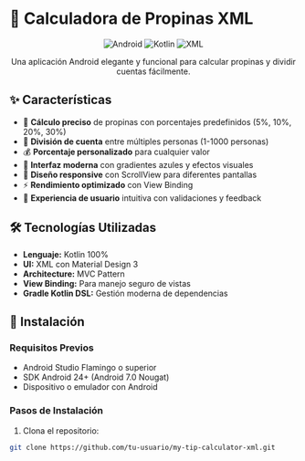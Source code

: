 # 📱 Calculadora de Propinas XML

<div align="center">

![Android](https://img.shields.io/badge/Android-3DDC84?style=for-the-badge&logo=android&logoColor=white)
![Kotlin](https://img.shields.io/badge/Kotlin-0095D5?style=for-the-badge&logo=kotlin&logoColor=white)
![XML](https://img.shields.io/badge/XML-FF6F00?style=for-the-badge&logo=xml&logoColor=white)

Una aplicación Android elegante y funcional para calcular propinas y dividir cuentas fácilmente.

</div>

## ✨ Características

- 🧮 **Cálculo preciso** de propinas con porcentajes predefinidos (5%, 10%, 20%, 30%)
- 👥 **División de cuenta** entre múltiples personas (1-1000 personas)
- 💰 **Porcentaje personalizado** para cualquier valor
- 🎨 **Interfaz moderna** con gradientes azules y efectos visuales
- 📱 **Diseño responsive** con ScrollView para diferentes pantallas
- ⚡ **Rendimiento optimizado** con View Binding
- 🎯 **Experiencia de usuario** intuitiva con validaciones y feedback

## 🛠️ Tecnologías Utilizadas

- **Lenguaje:** Kotlin 100%
- **UI:** XML con Material Design 3
- **Architecture:** MVC Pattern
- **View Binding:** Para manejo seguro de vistas
- **Gradle Kotlin DSL:** Gestión moderna de dependencias

## 🚀 Instalación

### Requisitos Previos
- Android Studio Flamingo o superior
- SDK Android 24+ (Android 7.0 Nougat)
- Dispositivo o emulador con Android

### Pasos de Instalación
1. Clona el repositorio:
```bash
git clone https://github.com/tu-usuario/my-tip-calculator-xml.git
